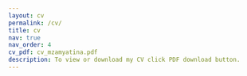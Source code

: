 ```yaml
---
layout: cv
permalink: /cv/
title: cv
nav: true
nav_order: 4
cv_pdf: cv_mzamyatina.pdf
description: To view or download my CV click PDF download button.
---
```

